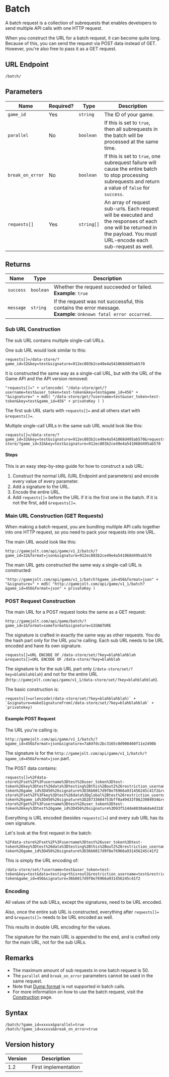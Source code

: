# Batch

A batch request is a collection of subrequests that enables developers to send multiple API calls with one HTTP request.

When you construct the URL for a batch request, it can become quite long. Because of this, you can send the request via POST data instead of GET. However, you're also free to pass it as a GET request. 

## URL Endpoint

```
/batch/
```

## Parameters

Name | Required? | Type | Description
--- | --- | --- | ---
`game_id` | Yes | `string` | The ID of your game.
`parallel` | No | `boolean` | If this is set to `true`, then all subrequests in the batch will be processed at the same time.
`break_on_error` | No | `boolean` | If this is set to `true`, one subrequest failure will cause the entire batch to stop processing subrequests and return a value of `false` for `success`.
`requests[]` | Yes | `string[]` | An array of request sub-urls. Each request will be executed and the responses of each one will be returned in the payload. You must URL-encode each sub-request as well.

## Returns

Name | Type | Description
--- | --- | ---
`success` | `boolean` | Whether the request succeeded or failed. <br> **Example**: `true`
`message` | `string` | If the request was not successful, this contains the error message. <br> **Example**: `Unknown fatal error occurred.`

### Sub URL Construction

The sub URL contains multiple single-call URLs.

One sub URL would look similar to this:

```
requests[]=/data-store/?game_id=32&key=test&signature=912ec803b2ce49e4a541068d495ab570
```

It is constructed the same way as a single-call URL, but with the URL of the Game API and the API version removed:

```
"requests[]=" + urlencode( "/data-store/get/?username=test&user_token=test-token&key=test&game_id=456" + "&signature=" + md5( "/data-store/get/?username=test&user_token=test-token&key=test&game_id=456" + privateKey ) )
```

The first sub URL starts with `requests[]=` and all others start with `&requests[]=`.

Multiple single-call URLs in the same sub URL would look like this:

```
requests[]=/data-store/?game_id=32&key=test&signature=912ec803b2ce49e4a541068d495ab570&requests[]=/data-store/?game_id=32&key=test&signature=912ec803b2ce49e4a541068d495ab570
```

#### Steps

This is an easy step-by-step guide for how to construct a sub URL:

1. Construct the normal URL (URL Endpoint and parameters) and encode every value of every parameter.
2. Add a signature to the URL.
3. Encode the entire URL.
4. Add `requests[]=` before the URL if it is the first one in the batch. If it is not the first, add `&requests[]=`.

### Main URL Construction (GET Requests)

When making a batch request, you are bundling multiple API calls together into one HTTP request, so you need to pack your requests into one URL.

The main URL would look like this:

```
http://gamejolt.com/api/game/v1_2/batch/?game_id=32&format=json&signature=912ec803b2ce49e4a541068d495ab570
```

The main URL gets constructed the same way a single-call URL is constructed:

```
"http://gamejolt.com/api/game/v1_1/batch?&game_id=456&format=json" + "&signature=" + md5( "http://gamejolt.com/api/game/v1_1/batch?&game_id=456&format=json" + privateKey )
```

### POST Request Construction

The main URL for a POST request looks the same as a GET request:

```
http://gamejolt.com/api/game/batch/?game_id=1&format=someformat&signature=SIGNATURE
```

The signature is crafted in exactly the same way as other requests. You do the hash part only for the URL you're calling. Each sub URL needs to be URL encoded and have its own signature.

```
requests[]=URL ENCODE OF /data-store/set/?key=blahblahblah
&requests[]=URL ENCODE OF /data-store/?key=blahblah
```

The signature is for the sub URL part only (`/data-store/set/?key=blahblahblah`) and not for the entire URL (`http://gamejolt.com/api/game/v1_1/data-store/set/?key=blahblahblah`).

The basic construction is:

```
requests[]=urlencode(/data-store/set/?key=blahblahblah)` + `&signature=makeSignatureFrom(/data-store/set/?key=blahblahblah` + `privatekey)
```

#### Example POST Request

The URL you're calling is:

```
http://gamejolt.com/api/game/v1_1/batch/?&game_id=456&format=json&signature=7a84fdc2bc3165c0d908460f11e2490b
```

The signature is for the `http://gamejolt.com/api/game/v1_1/batch/?&game_id=456&format=json` part.

The POST data contains:

```
requests[]=%2Fdata-store%2Fset%2F%3Fusername%3Dtest%26user_token%3Dtest-token%26key%3Dtest%26data%3Dtesting%2Bthis%2Bout2%26restriction_username%3Dtest%26restriction_user_token%3Dtest-token%26game_id%3D456%26signature%3D36b6017d9f8e76966a931456245c41f2&requests[]=%2Fdata-store%2Fset%2F%3Fkey%3Dtest%26data%3Dglobal%2Btest%26restriction_username%3Dtest%26restriction_user_token%3Dtest-token%26game_id%3D456%26signature%3D28733604753bff0a49433f8623984934&requests[]=%2Fdata-store%2Fget%2F%3Fusername%3Dtest%26user_token%3Dtest-token%26key%3Dtest%26game_id%3D456%26signature%3D93f514de8030a6da4d3187b92ae778ec
```

Everything is URL encoded (besides `requests[]=`) and every sub URL has its own signature.

Let's look at the first request in the batch:

```
%2Fdata-store%2Fset%2F%3Fusername%3Dtest%26user_token%3Dtest-token%26key%3Dtest%26data%3Dtesting%2Bthis%2Bout2%26restriction_username%3Dtest%26restriction_user_token%3Dtest-token%26game_id%3D456%26signature%3D36b6017d9f8e76966a931456245c41f2
```

This is simply the URL encoding of:

```
/data-store/set/?username=test&user_token=test-token&key=test&data=testing+this+out2&restriction_username=test&restriction_user_token=test-token&game_id=456&signature=36b6017d9f8e76966a931456245c41f2
```

### Encoding

All values of the sub URLs, except the signatures, need to be URL encoded.

Also, once the entire sub URL is constructed, everything after `requests[]=` and `&requests[]=` needs to be URL encoded as well.

This results in double URL encoding for the values.

The signature for the main URL is appended to the end, and is crafted only for the main URL, not for the sub URLs.

## Remarks

- The maximum amount of sub requests in one batch request is 50.
- The `parallel` and `break_on_error` parameters cannot be used in the same request.
- Note that [Dump format](formats/dump.md) is not supported in batch calls.
- For more information on how to use the batch request, visit the [Construction](../construction.md) page.

## Syntax

```
/batch/?game_id=xxxxx&parallel=true
/batch/?game_id=xxxxx&break_on_error=true
```

## Version history

Version		 | Description
---			 | ---
1.2			 | First implementation